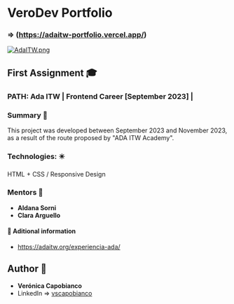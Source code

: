# VeroDev Portfolio 
### => (https://adaitw-portfolio.vercel.app/)


[![AdaITW.png](https://i.postimg.cc/Kv19gD47/AdaITW.png)](https://postimg.cc/HVC0q5wj)


## First Assignment :mortar_board:
### PATH: Ada ITW | Frontend Career [September 2023] |


### Summary  :memo:
This project was developed between September 2023 and November 2023, as a result of the route proposed by "ADA ITW Academy". 


### Technologies: :eight_pointed_black_star:

HTML + CSS / Responsive Design


### Mentors :raised_hands:
* **Aldana Sorni**
* **Clara Arguello**   

  
#### :round_pushpin: Aditional information 
* https://adaitw.org/experiencia-ada/  
  
  
## Author :woman:
* **Verónica Capobianco**
* LinkedIn => [vscapobianco](https://www.linkedin.com/in/vscapobianco/)
